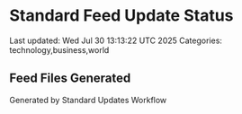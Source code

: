 # Standard Feed Update Status
Last updated: Wed Jul 30 13:13:22 UTC 2025
Categories: technology,business,world

## Feed Files Generated

Generated by Standard Updates Workflow
